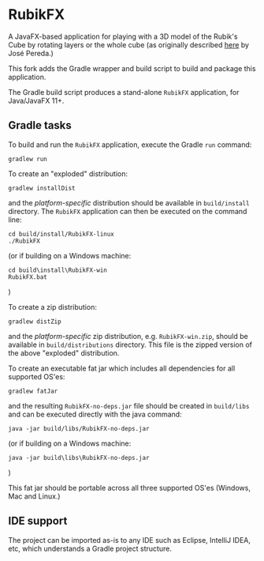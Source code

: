 # RubikFX

A JavaFX-based application for playing with a 3D model of the Rubik's Cube by rotating 
layers or the whole cube (as originally described [here](https://github.com/jperedadnr/RubikFX) by José Pereda.)

This fork adds the Gradle wrapper and build script to build and package this application.

The Gradle build script produces a stand-alone `RubikFX` application, for Java/JavaFX 11+.

## Gradle tasks

To build and run the `RubikFX` application, execute the Gradle `run` command:

	gradlew run

To create an "exploded" distribution:

	gradlew installDist

and the *platform-specific* distribution should be available in `build/install` directory. The `RubikFX` application can then be executed on the command line:

	cd build/install/RubikFX-linux
	./RubikFX

(or if building on a Windows machine:

	cd build\install\RubikFX-win
	RubikFX.bat

)

To create a zip distribution:

	gradlew distZip

and the *platform-specific* zip distribution, e.g. `RubikFX-win.zip`, should be available in `build/distributions` directory. This file is the zipped version of the above "exploded" distribution.

To create an executable fat jar which includes all dependencies for all supported OS'es:

	gradlew fatJar

and the resulting `RubikFX-no-deps.jar` file should be created in `build/libs` and can be executed directly with the java command:

	java -jar build/libs/RubikFX-no-deps.jar

(or if building on a Windows machine:

	java -jar build\libs\RubikFX-no-deps.jar

)

This fat jar should be portable across all three supported OS'es (Windows, Mac and Linux.)

## IDE support

The project can be imported as-is to any IDE such as Eclipse, IntelliJ IDEA, etc, which understands a Gradle project structure.


